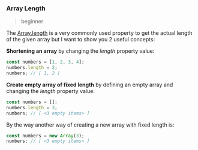 ### Array Length

> beginner

The [Array.length](https://developer.mozilla.org/en-US/docs/Web/JavaScript/Reference/Global_Objects/Array/length) is a very commonly used property to get the actual length of the given array but I want to show you 2 useful concepts:

**Shortening an array** by changing the _length_ property value:

```js
const numbers = [1, 2, 3, 4];
numbers.length = 2;
numbers; // [ 1, 2 ]
```

**Create empty array of fixed length** by defining an empty array and changing the _length_ property value:

```js
const numbers = [];
numbers.length = 3;
numbers; // [ <3 empty items> ]
```

By the way another way of creating a new array with fixed length is:
```js
const numbers = new Array(3);
numbers; // [ <3 empty items> ]
```
